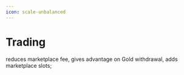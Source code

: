 ```yaml
---
icon: scale-unbalanced
---
```


# Trading

reduces marketplace fee, gives advantage on Gold withdrawal, adds marketplace slots;
